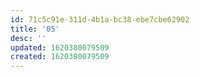 ```yaml
---
id: 71c5c91e-311d-4b1a-bc38-ebe7cbe62902
title: '05'
desc: ''
updated: 1620380079509
created: 1620380079509
---
```


